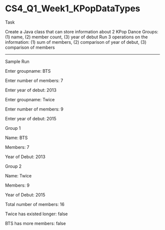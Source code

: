 # CS4_Q1_Week1_KPopDataTypes

Task

Create a Java class that can store information about 2 KPop Dance Groups: (1) name, (2) member count, (3) year of debut
Run 3 operations on the information: (1) sum of members, (2) comparison of year of debut, (3) comparison of members

-----

Sample Run

Enter groupname: BTS

Enter number of members: 7

Enter year of debut: 2013


Enter groupname: Twice

Enter number of members: 9

Enter year of debut: 2015


Group 1

Name: BTS

Members: 7

Year of Debut: 2013


Group 2

Name: Twice

Members: 9

Year of Debut: 2015


Total number of members: 16

Twice has existed longer: false

BTS has more members: false
